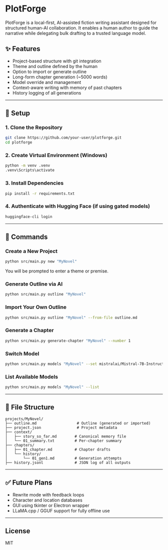 # PlotForge

PlotForge is a local-first, AI-assisted fiction writing assistant designed for structured human-AI collaboration. It enables a human author to guide the narrative while delegating bulk drafting to a trusted language model.

## ✨ Features

- Project-based structure with git integration
- Theme and outline defined by the human
- Option to import or generate outline
- Long-form chapter generation (~5000 words)
- Model override and management
- Context-aware writing with memory of past chapters
- History logging of all generations

---

## 🔧 Setup

### 1. Clone the Repository

```bash
git clone https://github.com/your-user/plotforge.git
cd plotforge
```

### 2. Create Virtual Environment (Windows)

```bash
python -m venv .venv
.venv\Scripts\activate
```

### 3. Install Dependencies

```bash
pip install -r requirements.txt
```

### 4. Authenticate with Hugging Face (if using gated models)

```bash
huggingface-cli login
```

---

## 🚀 Commands

### Create a New Project

```bash
python src/main.py new "MyNovel"
```

You will be prompted to enter a theme or premise.

### Generate Outline via AI

```bash
python src/main.py outline "MyNovel"
```

### Import Your Own Outline

```bash
python src/main.py outline "MyNovel" --from-file outline.md
```

### Generate a Chapter

```bash
python src/main.py generate-chapter "MyNovel" --number 1
```

### Switch Model

```bash
python src/main.py models "MyNovel" --set mistralai/Mistral-7B-Instruct-v0.3
```

### List Available Models

```bash
python src/main.py models "MyNovel" --list
```

---

## 📁 File Structure

```
projects/MyNovel/
├── outline.md                  # Outline (generated or imported)
├── project.json                # Project metadata
├── context/
│   ├── story_so_far.md        # Canonical memory file
│   └── 01_summary.txt         # Per-chapter summary
├── chapters/
│   ├── 01_chapter.md          # Chapter drafts
│   └── history/
│       └── 01_gen1.md         # Generation attempts
├── history.jsonl              # JSON log of all outputs
```

---

## ✅ Future Plans

- Rewrite mode with feedback loops
- Character and location databases
- GUI using tkinter or Electron wrapper
- LLaMA.cpp / GGUF support for fully offline use

---

## License

MIT
